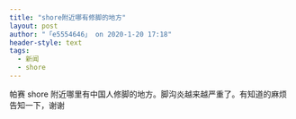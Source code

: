 ```yaml
---
title: "shore附近哪有修脚的地方"
layout: post
author: "「e5554646」 on 2020-1-20 17:18"
header-style: text
tags:
  - 新闻
  - shore
---
```


<head></head>
<body>
  帕赛 shore 附近哪里有中国人修脚的地方。脚沟炎越来越严重了。有知道的麻烦告知一下，谢谢
 <br>
</body>


